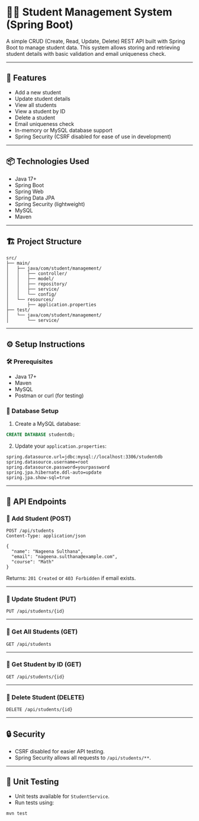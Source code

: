 # 🧑‍🎓 Student Management System (Spring Boot)

A simple CRUD (Create, Read, Update, Delete) REST API built with Spring Boot to manage student data. This system allows storing and retrieving student details with basic validation and email uniqueness check.

---

## 🚀 Features

- Add a new student
- Update student details
- View all students
- View a student by ID
- Delete a student
- Email uniqueness check
- In-memory or MySQL database support
- Spring Security (CSRF disabled for ease of use in development)

---

## 📦 Technologies Used

- Java 17+
- Spring Boot
- Spring Web
- Spring Data JPA
- Spring Security (lightweight)
- MySQL
- Maven

---

## 🏗️ Project Structure

```
src/
├── main/
│   ├── java/com/student/management/
│   │   ├── controller/
│   │   ├── model/
│   │   ├── repository/
│   │   ├── service/
│   │   └── config/
│   └── resources/
│       ├── application.properties
├── test/
│   └── java/com/student/management/
│       └── service/
```

---

## ⚙️ Setup Instructions

### 🛠️ Prerequisites

- Java 17+
- Maven
- MySQL
- Postman or curl (for testing)

### 💾 Database Setup

1. Create a MySQL database:

```sql
CREATE DATABASE studentdb;
```

2. Update your `application.properties`:

```properties
spring.datasource.url=jdbc:mysql://localhost:3306/studentdb
spring.datasource.username=root
spring.datasource.password=yourpassword
spring.jpa.hibernate.ddl-auto=update
spring.jpa.show-sql=true
```

---

## 🧪 API Endpoints

### 🔸 Add Student (POST)

```http
POST /api/students
Content-Type: application/json

{
  "name": "Nageena Sulthana",
  "email": "nageena.sulthana@example.com",
  "course": "Math"
}
```

Returns: `201 Created` or `403 Forbidden` if email exists.

---

### 🔸 Update Student (PUT)

```http
PUT /api/students/{id}
```

---

### 🔸 Get All Students (GET)

```http
GET /api/students
```

---

### 🔸 Get Student by ID (GET)

```http
GET /api/students/{id}
```

---

### 🔸 Delete Student (DELETE)

```http
DELETE /api/students/{id}
```

---

## 🔒 Security

- CSRF disabled for easier API testing.
- Spring Security allows all requests to `/api/students/**`.

---

## 🧪 Unit Testing

- Unit tests available for `StudentService`.
- Run tests using:

```bash
mvn test
```